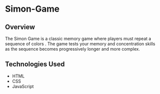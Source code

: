 # Simon-Game

## Overview
The Simon Game is a classic memory game where players must repeat a sequence of colors . The game tests your memory and concentration skills as the sequence becomes progressively longer and more complex.

## Technologies Used
- HTML
- CSS
- JavaScript

 
